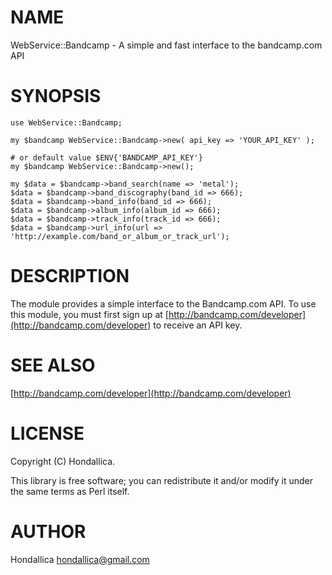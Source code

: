# NAME

WebService::Bandcamp - A simple and fast interface to the bandcamp.com API

# SYNOPSIS

    use WebService::Bandcamp;

    my $bandcamp WebService::Bandcamp->new( api_key => 'YOUR_API_KEY' );

    # or default value $ENV{'BANDCAMP_API_KEY'}
    my $bandcamp WebService::Bandcamp->new();

    my $data = $bandcamp->band_search(name => 'metal');
    $data = $bandcamp->band_discography(band_id => 666);
    $data = $bandcamp->band_info(band_id => 666);
    $data = $bandcamp->album_info(album_id => 666);
    $data = $bandcamp->track_info(track_id => 666);
    $data = $bandcamp->url_info(url => 'http://example.com/band_or_album_or_track_url');

# DESCRIPTION

The module provides a simple interface to the Bandcamp.com API. To use this module, you must first sign up at [http://bandcamp.com/developer](http://bandcamp.com/developer) to receive an API key.

# SEE ALSO

[http://bandcamp.com/developer](http://bandcamp.com/developer)

# LICENSE

Copyright (C) Hondallica.

This library is free software; you can redistribute it and/or modify
it under the same terms as Perl itself.

# AUTHOR

Hondallica <hondallica@gmail.com>
